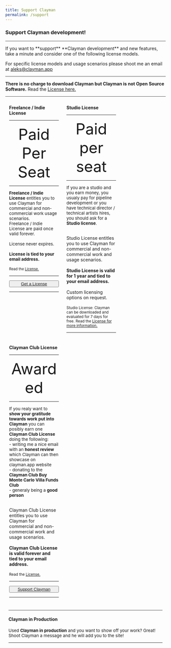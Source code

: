 ```yaml
---
title: Support Clayman
permalink: /support
---
```

### Support Clayman development!
<hr style="background-color:#424242;">
If you want to **support** **Clayman development** and new features, take a minute and consider one of the following license models.

For specific license models and usage scenarios please shoot me an email at aleks@clayman.app
<hr style="background-color:#424242;">
<b>There is no charge to download Clayman but Clayman is not Open Source Software.</b> Read the  <a href="../support/license"> License here.</a> 

<hr style="background-color:#424242;">

<div class="column card" style="float: left;margin:12px; position:relative; width:31%;">
<b>Freelance / Indie License</b>
<hr>
<p style="font-size: 36pt;padding: 0px; margin:0px; text-align: center;">
Paid Per Seat
</p><hr>
<p style="font-size: 10pt;">
<b>Freelance / Indie License</b> entitles you to use Clayman for commercial and non-commercial work usage scenarios.<br>
Freelance / Indie License are paid once valid forever.
<br>
<br>
License never expires.<br><br>
<b>License is tied to your email address.</b>
<br>
<br>
<small>Read the <a href="../support/license"> License.</a> </small>
<br>
</p>
<hr>
<button style="width:100%;" type="button" class="btn btn-lg btn-block button_support"><a href="https://www.buymeacoffee.com/ddesmond">Get a License</a></button>
<hr>
</div>


<div class="column is-4 card" style="float: left;margin:12px; position:relative;width:31%;">
<b>Studio License</b><hr>
<p style="font-size: 36pt;padding: 0px; margin:0px; text-align: center;">
Paid per seat
</p><hr>
<p style="font-size: 10pt;">
If you are a studio and you earn money, you usualy pay for pipeline development or you have technical director / technical artists hires, you should ask for a <b>Studio license</b>.<br><br>

Studio License entitles you to use Clayman for commercial and non-commercial work and usage scenarios.
<br><br>
<b>Studio License is valid for 1 year and tied to your email address.</b>
<br><br>
Custom licensing options on request.
<br>
<br>
<small>
Studio License: Clayman can be downloaded and evaluated for 7 days for free.
Read the <a href="../support/license"> License for more information.</a> </small>
</p><hr>
</div>


<div class="column is-4 card" style="float: left;margin:12px;position:relative;width:31%;">
<b>Clayman Club License</b><hr>
<p style="font-size: 36pt;padding: 0px; margin:0px; text-align: center;">
Awarded
</p><hr>
<p style="font-size: 10pt;">
If you realy want to <b>show your gratitude towards work put into Clayman</b> you can posibly earn one <b>Clayman Club License</b> doing the following:<br>
  - writing me a nice email with an <b>honest review</b> which Clayman can then showcase on clayman.app website<br>
  - donating to the <b>Clayman Club Buy Monte Carlo Villa Funds Club</b><br>
  - generaly being a <b>good person</b>
<br><br>

Clayman Club License entitles you to use Clayman for commercial and non-commercial work and usage scenarios.
<br><br>
<b>Clayman Club License is valid forever and tied to your email address.</b>
<br><br>
<small>Read the <a href="../support/license"> License.</a> </small>
</p>

<hr>
<button style="width:100%;" type="button" class="btn btn-lg btn-block button_support"><a href="https://www.buymeacoffee.com/ddesmond">Support Clayman</a></button>
<hr>
</div>

<!-- fixer --->
<div style="clear: both;"></div>

<!-- fixer --->


<div class="block" style="margin:10px;">
	<hr style="background-color:#424242;">
<h4>Clayman in Production</h4>
<p style="font-size: 10pt;">
Used <b>Clayman in production</b> and you want to show off your work? Great! Shoot Clayman a message and he will add you to the site!
</p><hr>
</div>